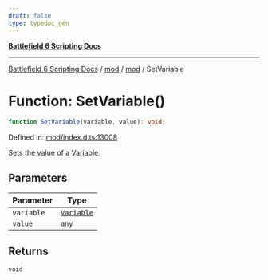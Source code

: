 ```yaml
---
draft: false
type: typedoc_gen
---
```


[**Battlefield 6 Scripting Docs**](../../../_index.md)

***

[Battlefield 6 Scripting Docs](../../../_index.md) / [mod](../../_index.md) / [mod](../_index.md) / SetVariable

# Function: SetVariable()

```ts
function SetVariable(variable, value): void;
```

Defined in: [mod/index.d.ts:13008](https://github.com/battlefield-portal-community/portal-docs/blob/ff09b2690670f74de7e97198022e5a97ff1161ff/generators/santiago/mod/index.d.ts#L13008)

Sets the value of a Variable.

## Parameters

| Parameter | Type |
| ------ | ------ |
| `variable` | [`Variable`](../Variable/_index.md) |
| `value` | `any` |

## Returns

`void`

